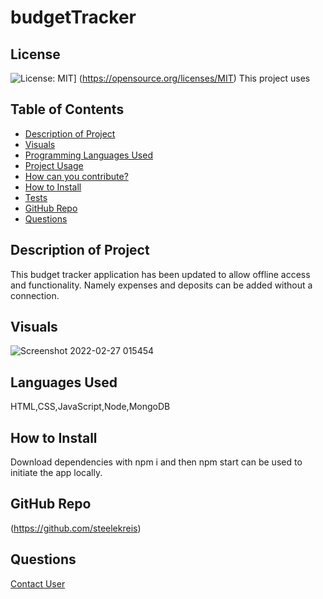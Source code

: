 # budgetTracker
  ## License
  ![License: MIT](https://img.shields.io/badge/License-MIT-yellow.svg)]
  (https://opensource.org/licenses/MIT)
  This project uses 
  ## Table of Contents
  - [Description of Project](#projectDescription)
  - [Visuals](#projectVisuals)
  - [Programming Languages Used](#projectScripts)
  - [Project Usage](#projectUsage)
  - [How can you contribute?](#projectContribution)
  - [How to Install](#projectInstallation)
  - [Tests](#projectTests)
  - [GitHub Repo](#githubUser)
  - [Questions](#projectQuestions)
  ## Description of Project
  This budget tracker application has been updated to allow offline access and functionality. Namely expenses and deposits can be added without a connection.
  ## Visuals
  ![Screenshot 2022-02-27 015454](https://user-images.githubusercontent.com/89118701/155875817-bfe01919-ec78-454a-a257-99f7cce34f49.png)
  ## Languages Used
  HTML,CSS,JavaScript,Node,MongoDB
  ## How to Install
  Download dependencies with npm i and then npm start can be used to initiate the app locally.
  ## GitHub Repo
  (https://github.com/steelekreis)
  ## Questions
  [Contact User](mailto:steele.kreis@gmail.com)
